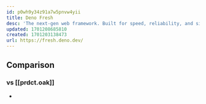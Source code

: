 ```yaml
---
id: p0wh9y34z91a7w5pnvw4yii
title: Deno Fresh
desc: 'The next-gen web framework. Built for speed, reliability, and simplicity.'
updated: 1701208685810
created: 1701203138473
url: https://fresh.deno.dev/
---
```


## Comparison

### vs [[prdct.oak]]

- 